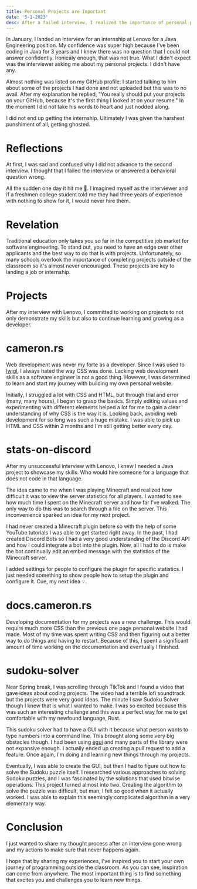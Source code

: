 ```yaml
---
title: Personal Projects are Important
date: '5-1-2023'
desc: After a failed interview, I realized the importance of personal projects.
---
```


In January, I landed an interview for an internship at Lenovo for a Java Engineering position. My confidence was super high because I've been coding in Java for 3 years and I knew there was no question that I could not answer confidently. Ironicaly enough, that was not true. What I didn't expect was the interviewer asking me about my personal projects. I didn't have any.

Almost nothing was listed on my GitHub profile. I started talking to him about some of the projects I had done and not uploaded but this was to no avail. After my explanation he replied, "You really should put your projects on your GitHub, because it's the first thing I looked at on your resume." In the moment I did not take his words to heart and just nodded along.

I did not end up getting the internship. Ultimately I was given the harshest punshiment of all, getting ghosted.

# Reflections

At first, I was sad and confused why I did not advance to the second interview. I thought that I failed the interview or answered a behavioral question wrong. 

All the sudden one day it hit me 🤦. I imagined myself as the interviewer and if a freshmen college student told me they had three years of experience with nothing to show for it, I would never hire them.

# Revelation

Traditional education only takes you so far in the competitive job market for software engineering. To stand out, you need to have an edge over other applicants and the best way to do that is with projects. Unfortunately, so many schools overlook the importance of completing projects outside of the classroom so it's almost never encouraged. These projects are key to landing a job or internship.

# Projects

After my interview with Lenovo, I committed to working on projects to not only demonstrate my skills but also to continue learning and growing as a developer.

# cameron.rs

Web development was never my forte as a developer. Since I was used to [lwjgl](https://www.lwjgl.org/), I always hated the way CSS was done. Lacking web development skills as a software engineer is not a good thing. However, I was determined to learn and start my journey with building my own personal website. 

Initially, I struggled a lot with CSS and HTML, but through trial and error (many, many hours), I began to grasp the basics. Simply editing values and experimenting with different elements helped a lot for me to gain a clear understanding of why CSS is the way it is. Looking back, avoiding web development for so long was such a huge mistake. I was able to pick up HTML and CSS within 2 months and I'm still getting better every day.

# stats-on-discord

After my unsuccessful interview with Lenovo, I knew I needed a Java project to showcase my skills. Who would hire someone for a language that does not code in that language. 

The idea came to me when I was playing Minecraft and realized how difficult it was to view the server statistics for all players. I wanted to see how much time I spent on the Minecraft server and how far I've walked. The only way to do this was to search through a file on the server. This inconvenience sparked an idea for my next project.

I had never created a Minecraft plugin before so with the help of some YouTube tutorials I was able to get started right away. In the past, I had created Discord Bots so I had a very good understanding of the Discord API and how I could integrate a bot into the plugin. Now, all I had to do is make the bot continually edit an embed message with the statistics of the Minecraft server.

I added settings for people to configure the plugin for specific statistics. I just needed something to show people how to setup the plugin and configure it. Cue, my next idea 💡.

# docs.cameron.rs

Developing documentation for my projects was a new challenge. This would require much more CSS than the previous one page personal website I had made. Most of my time was spent writing CSS and then figuring out a better way to do things and having to restart. Because of this, I spent a significant amount of time working on the documentation and eventually I finished.

# sudoku-solver

Near Spring break, I was scrolling through TikTok and I found a video that gave ideas about coding projects. The video had a terrible lofi soundtrack but the projects were very good ideas. The minute I saw Sudoku Solver though I knew that is what I wanted to make. I was so excited because this was such an interesting challenge and this was a perfect way for me to get comfortable with my newfound language, Rust.

This sudoku solver had to have a GUI with it because what person wants to type numbers into a command line. This brought along some very big obstacles though. I had been using [egui](https://github.com/emilk/egui) and many parts of the library were not expansive enough. I actually ended up creating a pull request to add a feature. Once again, I'm doing and learning new things through my projects. 

Eventually, I was able to create the GUI, but then I had to figure out how to solve the Sudoku puzzle itself. I researched various approaches to solving Sudoku puzzles, and I was fascinated by the solutions that used bitwise operations. This project turned almost into two. Creating the algorithm to solve the puzzle was difficult, but man, I felt so good when it actually worked. I was able to explain this seemingly complicated algorithm in a very elementary way.

# Conclusion

I just wanted to share my thought process after an interview gone wrong and my actions to make sure that never happens again.

I hope that by sharing my experiences, I've inspired you to start your own journey of programming outside the classroom. As you can see, inspiration can come from anywhere. The most important thing is to find something that excites you and challenges you to learn new things.